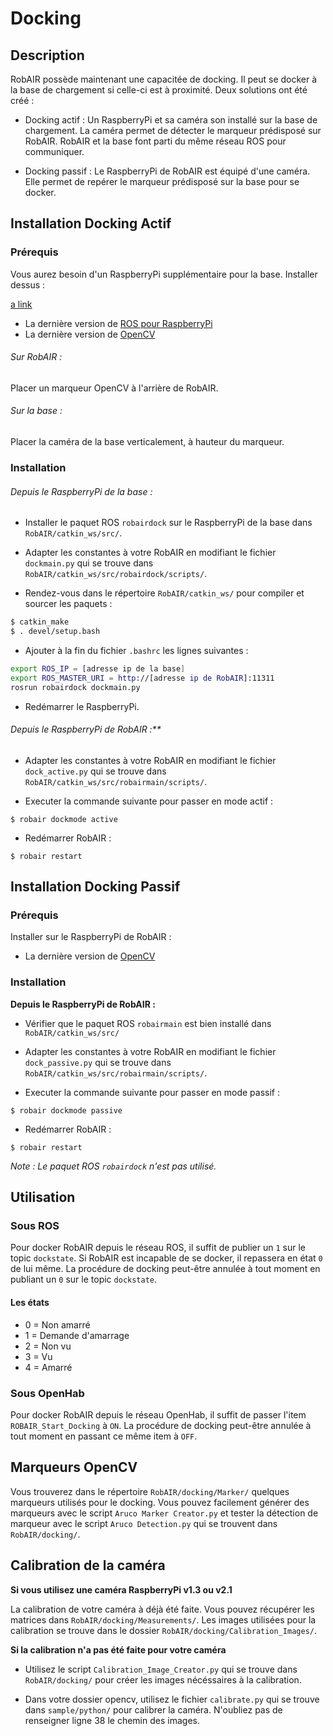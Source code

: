 # Docking

## Description

RobAIR possède maintenant une capacitée de docking. Il peut se docker à la base de chargement si celle-ci est à proximité. Deux solutions ont été créé :

- Docking actif : Un RaspberryPi et sa caméra son installé sur la base de chargement. La caméra permet de détecter le marqueur prédisposé sur RobAIR. RobAIR et la base font parti du même réseau ROS pour communiquer.

- Docking passif : Le RaspberryPi de RobAIR est équipé d'une caméra. Elle permet de repérer le marqueur prédisposé sur la base pour se docker.

## Installation Docking Actif

### Prérequis

Vous aurez besoin d'un RaspberryPi supplémentaire pour la base.
Installer dessus :

[a link](https://github.com/user/repo/blob/branch/other_file.md)

- La dernière version de [ROS pour RaspberryPi](http://wiki.ros.org/ROSberryPi/Installing%20ROS%20Kinetic%20on%20the%20Raspberry%20Pi)
- La dernière version de [OpenCV](http://docs.opencv.org/trunk/d7/d9f/tutorial_linux_install.html)

###### Sur RobAIR :

Placer un marqueur OpenCV à l'arrière de RobAIR.

###### Sur la base :

Placer la caméra de la base verticalement, à hauteur du marqueur.

### Installation

###### Depuis le RaspberryPi de la base :

- Installer le paquet ROS `robairdock` sur le RaspberryPi de la base dans `RobAIR/catkin_ws/src/`.

- Adapter les constantes à votre RobAIR en modifiant le fichier `dockmain.py` qui se trouve dans `RobAIR/catkin_ws/src/robairdock/scripts/`.

- Rendez-vous dans le répertoire `RobAIR/catkin_ws/` pour compiler et sourcer les paquets :
```bash
$ catkin_make
$ . devel/setup.bash
```

- Ajouter à la fin du fichier `.bashrc` les lignes suivantes :
```bash
export ROS_IP = [adresse ip de la base]
export ROS_MASTER_URI = http://[adresse ip de RobAIR]:11311
rosrun robairdock dockmain.py
```

- Redémarrer le RaspberryPi.

###### Depuis le RaspberryPi de RobAIR :**

- Adapter les constantes à votre RobAIR en modifiant le fichier `dock_active.py` qui se trouve dans `RobAIR/catkin_ws/src/robairmain/scripts/`.

- Executer la commande suivante pour passer en mode actif :
```
$ robair dockmode active
```

- Redémarrer RobAIR :
```
$ robair restart
```

## Installation Docking Passif

### Prérequis

Installer sur le RaspberryPi de RobAIR :
-  La dernière version de [OpenCV](http://docs.opencv.org/trunk/d7/d9f/tutorial_linux_install.html)

### Installation

**Depuis le RaspberryPi de RobAIR :**

- Vérifier que le paquet ROS `robairmain` est bien installé dans `RobAIR/catkin_ws/src/`

- Adapter les constantes à votre RobAIR en modifiant le fichier `dock_passive.py` qui se trouve dans `RobAIR/catkin_ws/src/robairmain/scripts/`.

- Executer la commande suivante pour passer en mode passif :
```
$ robair dockmode passive
```

- Redémarrer RobAIR :
```
$ robair restart
```

*Note : Le paquet ROS `robairdock` n'est pas utilisé.*

## Utilisation

### Sous ROS

Pour docker RobAIR depuis le réseau ROS, il suffit de publier un `1` sur le topic `dockstate`. Si RobAIR est incapable de se docker, il repassera en état `0` de lui même.
La procédure de docking peut-être annulée à tout moment en publiant un `0` sur le topic `dockstate`.

#### Les états

- 0 = Non amarré
- 1 = Demande d'amarrage
- 2 = Non vu
- 3 = Vu
- 4 = Amarré

### Sous OpenHab

Pour docker RobAIR depuis le réseau OpenHab, il suffit de passer l'item `ROBAIR_Start_Docking` à `ON`.
La procédure de docking peut-être annulée à tout moment en passant ce même item à `OFF`.

## Marqueurs OpenCV

Vous trouverez dans le répertoire `RobAIR/docking/Marker/` quelques marqueurs utilisés pour le docking.
Vous pouvez facilement générer des marqueurs avec le script `Aruco Marker Creator.py` et tester la détection de marqueur avec le script `Aruco Detection.py` qui se trouvent dans `RobAIR/docking/`.

## Calibration de la caméra

**Si vous utilisez une caméra RaspberryPi v1.3 ou v2.1**

La calibration de votre caméra à déjà été faite. Vous pouvez récupérer les matrices dans `RobAIR/docking/Measurements/`.
Les images utilisées pour la calibration se trouve dans le dossier `RobAIR/docking/Calibration_Images/`.

**Si la calibration n'a pas été faite pour votre caméra**

- Utilisez le script `Calibration_Image_Creator.py` qui se trouve dans `RobAIR/docking/` pour créer les images nécéssaires à la calibration.

- Dans votre dossier opencv, utilisez le fichier `calibrate.py` qui se trouve dans `sample/python/` pour calibrer la caméra. N'oubliez pas de renseigner ligne 38 le chemin des images.
